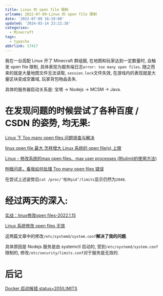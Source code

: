 ```yaml
---
title: Linux 的 open file 限制
urlname: 2022-07-09-Linux 的 open file 限制
date: '2022-07-09 16:19:00'
updated: '2024-03-14 23:21:38'
categories:
  - Minecraft
tags:
  - typecho
abbrlink: 17417
---
```

我在一台高配 Linux 开了 Minecraft 群组服, 在地图和玩家达到一定数量时, 会触发 open file 限制, 具体表现为服务端日志`error: too many open files`. 随之而来的就是大量地图文件无法读取, `session.lock`文件失效, 在游戏内的表现就是大量区块变成空置域, 玩家背包物品丢失.

具体的服务器启动关系是: 宝塔 -> Nodejs -> MCSM -> Java.


# 在发现问题的时候尝试了各种百度 / CSDN 的姿势, 均无果:
[Linux 下 Too many open files 问题排查与解决](https://www.cnblogs.com/greyzeng/p/14297258.html)

[linux open file 最大,怎样增大 Linux 系统的 open file(s) 上限](https://blog.csdn.net/weixin_42466518/article/details/117513063)

[Linux - 修改系统的max open files、max user processes (附ulimit的使用方法)](https://www.cnblogs.com/shoufeng/p/10620480.html)

[刨根问底，看我如何处理 Too many open files 错误](https://cloud.tencent.com/developer/article/1796671)



在尝试上述姿势后`cat /proc/’程序pid’/limits`显示仍然为`2048`.


# 经过两天的深入:
[实战：linux修改open files-2022.1.15](http://cncc.bingj.com/cache.aspx?q=%e4%bf%ae%e6%94%b9+daemon+open+files&d=4874487565780956&mkt=zh-CN&setlang=zh-CN&w=3ob5lpfUXuioqW6PpArjNuP0Xg9CZf36)

[Linux 系统修改 open files 无效](https://www.cnblogs.com/chinasoft/p/15341071.html)



这两篇文章中的修改`/etc/systemd/system.conf`**解决了我的问题**.

具体原因是 Nodejs 服务是由 systemctl 启动的, 受到`/etc/systemd/system.conf`限制的, 修改`/etc/security/limits.conf`对于服务是无效的.
# 后记
[Docker 启动报错 status=205!LIMITS](/p/5823/)
